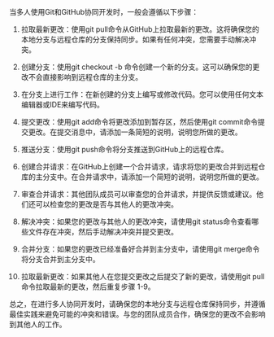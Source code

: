 当多人使用Git和GitHub协同开发时，一般会遵循以下步骤：

1. 拉取最新更改：使用git pull命令从GitHub上拉取最新的更改。这将确保您的本地分支与远程仓库的分支保持同步。如果有任何冲突，您需要手动解决冲突。

2. 创建分支：使用git checkout -b <branch-name>命令创建一个新的分支。这可以确保您的更改不会直接影响到远程仓库的主分支。

3. 在分支上进行工作：在新创建的分支上编写或修改代码。您可以使用任何文本编辑器或IDE来编写代码。

4. 提交更改：使用git add命令将更改添加到暂存区，然后使用git commit命令提交更改。在提交消息中，请添加一条简短的说明，说明您所做的更改。

5. 推送分支：使用git push命令将分支推送到GitHub上的远程仓库。

6. 创建合并请求：在GitHub上创建一个合并请求，请求将您的更改合并到远程仓库的主分支中。在合并请求中，请添加一个简短的说明，说明您所做的更改。

7. 审查合并请求：其他团队成员可以审查您的合并请求，并提供反馈或建议。他们还可以检查您的更改是否与其他人的更改冲突。

8. 解决冲突：如果您的更改与其他人的更改冲突，请使用git status命令查看哪些文件存在冲突，然后手动解决冲突并提交更改。

9. 合并分支：如果您的更改已经准备好合并到主分支中，请使用git merge命令将分支合并到主分支中。

10. 拉取最新更改：如果其他人在您提交更改之后提交了新的更改，请使用git pull命令拉取最新的更改，然后重复步骤 1-9。

总之，在进行多人协同开发时，请确保您的本地分支与远程仓库保持同步，并遵循最佳实践来避免可能的冲突和错误。与您的团队成员合作，确保您的更改不会影响到其他人的工作。

